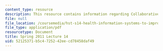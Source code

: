 ```yaml
---
content_type: resource
description: This resource contains information regarding Collaborative Change & Wrap-Up.
file: null
file_location: /coursemedia/hst-s14-health-information-systems-to-improve-quality-of-care-in-resource-poor-settings-spring-2012/52125371b5c4725242eecd78458daf49_MITHST_S14S12_lec19_1114.pdf
file_type: application/pdf
resourcetype: Document
title: Spring 2011 Lecture 14
uid: 52125371-b5c4-7252-42ee-cd78458daf49
---
```

